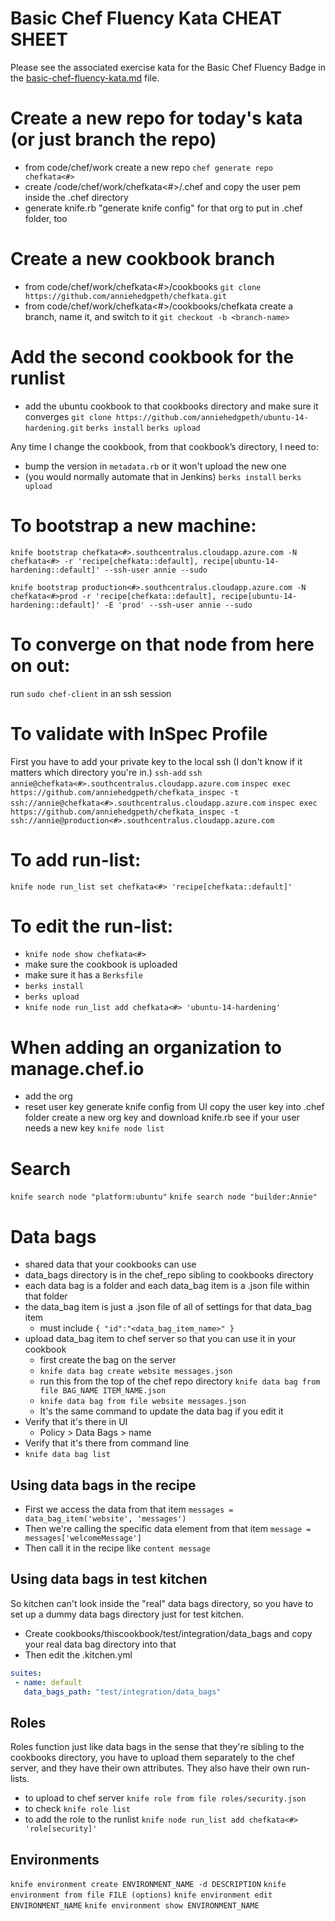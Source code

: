 # Basic Chef Fluency Kata CHEAT SHEET
Please see the associated exercise kata for the Basic Chef Fluency Badge in the [basic-chef-fluency-kata.md](https://github.com/anniehedgpeth/basic-chef-fluency-study-guide/blob/master/basic-chef-fluency-kata.md) file.

# Create a new repo for today's kata (or just branch the repo)
 - from code/chef/work create a new repo `chef generate repo chefkata<#>`
 - create /code/chef/work/chefkata<#>/.chef and copy the user pem inside the .chef directory
 - generate knife.rb "generate knife config" for that org to put in .chef folder, too

# Create a new cookbook branch
 - from code/chef/work/chefkata<#>/cookbooks `git clone https://github.com/anniehedgpeth/chefkata.git`
 - from code/chef/work/chefkata<#>/cookbooks/chefkata create a branch, name it, and switch to it  `git checkout -b <branch-name>`
 
# Add the second cookbook for the runlist
 - add the ubuntu cookbook to that cookbooks directory and make sure it converges `git clone https://github.com/anniehedgpeth/ubuntu-14-hardening.git`
`berks install`
`berks upload`

Any time I change the cookbook, from that cookbook’s directory, I need to:
 - bump the version in `metadata.rb` or it won't upload the new one
 - (you would normally automate that in Jenkins)
`berks install`
`berks upload`

# To bootstrap a new machine:

`knife bootstrap chefkata<#>.southcentralus.cloudapp.azure.com -N chefkata<#> -r 'recipe[chefkata::default], recipe[ubuntu-14-hardening::default]' --ssh-user annie --sudo`

`knife bootstrap production<#>.southcentralus.cloudapp.azure.com -N chefkata<#>prod -r 'recipe[chefkata::default], recipe[ubuntu-14-hardening::default]' -E 'prod' --ssh-user annie --sudo`

# To converge on that node from here on out:

run `sudo chef-client` in an ssh session

# To validate with InSpec Profile
First you have to add your private key to the local ssh (I don't know if it matters which directory you're in.)
`ssh-add`
`ssh annie@chefkata<#>.southcentralus.cloudapp.azure.com`
`inspec exec https://github.com/anniehedgpeth/chefkata_inspec -t ssh://annie@chefkata<#>.southcentralus.cloudapp.azure.com`
`inspec exec https://github.com/anniehedgpeth/chefkata_inspec -t ssh://annie@production<#>.southcentralus.cloudapp.azure.com`

# To add run-list:

`knife node run_list set chefkata<#> 'recipe[chefkata::default]'`

# To edit the run-list:
 - `knife node show chefkata<#>`
 - make sure the cookbook is uploaded
 - make sure it has a `Berksfile`
 - `berks install`
 - `berks upload`
 - `knife node run_list add chefkata<#> 'ubuntu-14-hardening'`

# When adding an organization to manage.chef.io
 - add the org
 - reset user key
generate knife config from UI
copy the user key into .chef folder
create a new org key and download knife.rb
see if your user needs a new key
`knife node list`

# Search
`knife search node "platform:ubuntu"`
`knife search node "builder:Annie"`

# Data bags
 - shared data that your cookbooks can use
 - data_bags directory is in the chef_repo sibling to cookbooks directory
 - each data bag is a folder and each data_bag item is a .json file within that folder
 - the data_bag item is just a .json file of all of settings for that data_bag item
   - must include `{ "id":"<data_bag_item_name>" }`
 - upload data_bag item to chef server so that you can use it in your cookbook
   - first create the bag on the server
    - `knife data bag create website messages.json`
   - run this from the top of the chef repo directory `knife data bag from file BAG_NAME ITEM_NAME.json`
   - `knife data bag from file website messages.json`
   - It's the same command to update the data bag if you edit it
 - Verify that it's there in UI 
   - Policy > Data Bags > name
 - Verify that it's there from command line 
  - `knife data bag list`

## Using data bags in the recipe
 - First we access the data from that item
 `messages = data_bag_item('website', 'messages')`
 - Then we're calling the specific data element from that item 
 `message = messages['welcomeMessage']`
 - Then call it in the recipe like `content message`

## Using data bags in test kitchen
So kitchen can't look inside the "real" data bags directory, so you have to set up a dummy data bags directory just for test kitchen.
 - Create cookbooks/thiscookbook/test/integration/data_bags and copy your real data bag directory into that
 - Then edit the .kitchen.yml

```yaml
suites:
 - name: default
   data_bags_path: "test/integration/data_bags"
```

## Roles
Roles function just like data bags in the sense that they're sibling to the cookbooks directory, you have to upload them separately to the chef server, and they have their own attributes. They also have their own run-lists.
 - to upload to chef server
`knife role from file roles/security.json`
 - to check 
 `knife role list`
 - to add the role to the runlist
 `knife node run_list add chefkata<#> 'role[security]'`

## Environments
`knife environment create ENVIRONMENT_NAME -d DESCRIPTION`
`knife environment from file FILE (options)`
`knife environment edit ENVIRONMENT_NAME`
`knife environment show ENVIRONMENT_NAME`
